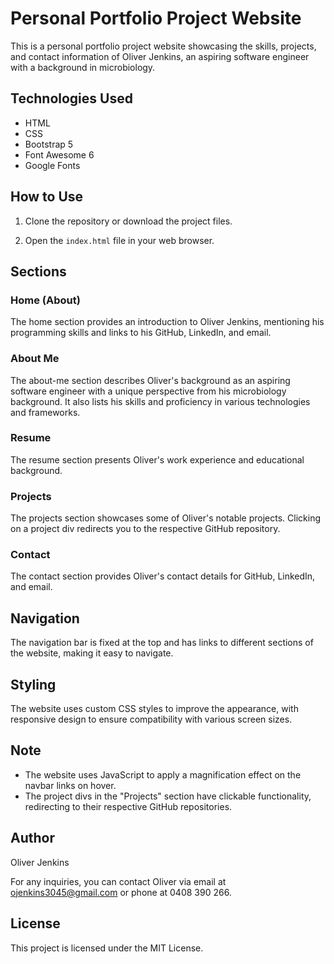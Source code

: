 # Personal Portfolio Project Website

This is a personal portfolio project website showcasing the skills, projects, and contact information of Oliver Jenkins, an aspiring software engineer with a background in microbiology.

## Technologies Used
- HTML
- CSS
- Bootstrap 5
- Font Awesome 6
- Google Fonts

## How to Use

1. Clone the repository or download the project files.

2. Open the `index.html` file in your web browser.

## Sections

### Home (About)
The home section provides an introduction to Oliver Jenkins, mentioning his programming skills and links to his GitHub, LinkedIn, and email.

### About Me
The about-me section describes Oliver's background as an aspiring software engineer with a unique perspective from his microbiology background. It also lists his skills and proficiency in various technologies and frameworks.

### Resume
The resume section presents Oliver's work experience and educational background.

### Projects
The projects section showcases some of Oliver's notable projects. Clicking on a project div redirects you to the respective GitHub repository.

### Contact
The contact section provides Oliver's contact details for GitHub, LinkedIn, and email.

## Navigation
The navigation bar is fixed at the top and has links to different sections of the website, making it easy to navigate.

## Styling
The website uses custom CSS styles to improve the appearance, with responsive design to ensure compatibility with various screen sizes.

## Note
- The website uses JavaScript to apply a magnification effect on the navbar links on hover.
- The project divs in the "Projects" section have clickable functionality, redirecting to their respective GitHub repositories.

## Author
Oliver Jenkins

For any inquiries, you can contact Oliver via email at ojenkins3045@gmail.com or phone at 0408 390 266.

## License
This project is licensed under the MIT License.
